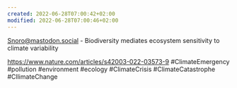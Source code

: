 ```yaml
---
created: 2022-06-28T07:00:42+02:00
modified: 2022-06-28T07:00:46+02:00
---
```


Snoro@mastodon.social - Biodiversity mediates ecosystem sensitivity to climate variability

https://www.nature.com/articles/s42003-022-03573-9 #ClimateEmergency #pollution #environment #ecology #ClimateCrisis #ClimateCatastrophe #CllimateChange

